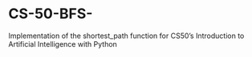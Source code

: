 # CS-50-BFS-
Implementation of the shortest_path function for CS50’s Introduction to Artificial Intelligence with Python
